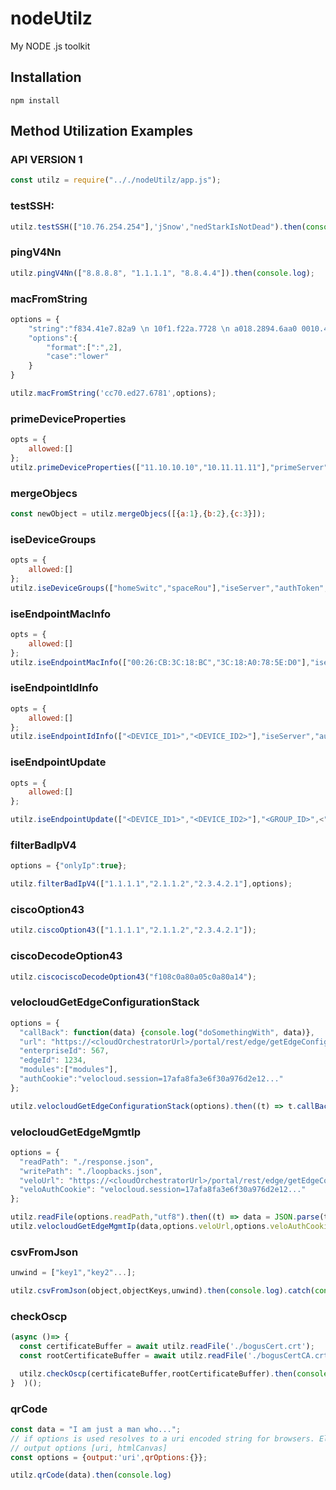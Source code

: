 # nodeUtilz
My NODE .js toolkit

## Installation

    npm install

## Method Utilization Examples

### API VERSION 1
```js
const utilz = require(".././nodeUtilz/app.js");
```

### testSSH:
```js
utilz.testSSH(["10.76.254.254"],'jSnow',"nedStarkIsNotDead").then(console.log);
```

### pingV4Nn
```js
utilz.pingV4Nn(["8.8.8.8", "1.1.1.1", "8.8.4.4"]).then(console.log);
```

### macFromString
```js
options = {
	"string":"f834.41e7.82a9 \n 10f1.f22a.7728 \n a018.2894.6aa0 0010.4918.33dc",
	"options":{
		"format":[":",2],
		"case":"lower"
	}
}

utilz.macFromString('cc70.ed27.6781',options);
```

### primeDeviceProperties
```js
opts = {
    allowed:[]
};
utilz.primeDeviceProperties(["11.10.10.10","10.11.11.11"],"primeServer","authToken",opts).then(console.log).catch(console.log);
```

### mergeObjecs
```js
const newObject = utilz.mergeObjecs([{a:1},{b:2},{c:3}]);
```

### iseDeviceGroups
```js
opts = {
    allowed:[]
};
utilz.iseDeviceGroups(["homeSwitc","spaceRou"],"iseServer","authToken",opts).then(console.log).catch(console.log);
```

### iseEndpointMacInfo
```js
opts = {
    allowed:[]
};
utilz.iseEndpointMacInfo(["00:26:CB:3C:18:BC","3C:18:A0:78:5E:D0"],"iseServer","authToken",opts).then(console.log).catch(console.log);
```

### iseEndpointIdInfo
```js
opts = {
    allowed:[]
};
utilz.iseEndpointIdInfo(["<DEVICE_ID1>","<DEVICE_ID2>"],"iseServer","authToken",opts).then(console.log).catch(console.log);
```

### iseEndpointUpdate
```js
opts = {
    allowed:[]
};

utilz.iseEndpointUpdate(["<DEVICE_ID1>","<DEVICE_ID2>"],"<GROUP_ID>",<"DESCRIPTION">,"iseServer","authToken",opts).then(console.log).catch(console.log);
```

### filterBadIpV4
```js
options = {"onlyIp":true};

utilz.filterBadIpV4(["1.1.1.1","2.1.1.2","2.3.4.2.1"],options);
```

### ciscoOption43
```js
utilz.ciscoOption43(["1.1.1.1","2.1.1.2","2.3.4.2.1"]);
```

### ciscoDecodeOption43
```js
utilz.ciscociscoDecodeOption43("f108c0a80a05c0a80a14");
```

### velocloudGetEdgeConfigurationStack
```js
options = {
  "callBack": function(data) {console.log("doSomethingWith", data)},
  "url": "https://<cloudOrchestratorUrl>/portal/rest/edge/getEdgeConfigurationStack",
  "enterpriseId": 567,
  "edgeId": 1234,
  "modules":["modules"],
  "authCookie":"velocloud.session=17afa8fa3e6f30a976d2e12..."
};

utilz.velocloudGetEdgeConfigurationStack(options).then((t) => t.callBack(Object.keys(t.response))).catch(console.log);
```

### velocloudGetEdgeMgmtIp
```js
options = {
  "readPath": "./response.json",
  "writePath": "./loopbacks.json",
  "veloUrl": "https://<cloudOrchestratorUrl>/portal/rest/edge/getEdgeConfigurationStack",
  "veloAuthCookie": "velocloud.session=17afa8fa3e6f30a976d2e12..."
};

utilz.readFile(options.readPath,"utf8").then((t) => data = JSON.parse(t));
utilz.velocloudGetEdgeMgmtIp(data,options.veloUrl,options.veloAuthCookie).then((t) => utilz.writeFile("./loopbacks.json",JSON.stringify(t,null,"\t"),"utf8").catch(console.log));
```

### csvFromJson
```js
unwind = ["key1","key2"...];

utilz.csvFromJson(object,objectKeys,unwind).then(console.log).catch(console.log)
```

### checkOscp
```js
(async ()=> {
  const certificateBuffer = await utilz.readFile('./bogusCert.crt'); 
  const rootCertificateBuffer = await utilz.readFile('./bogusCertCA.crt');

  utilz.checkOscp(certificateBuffer,rootCertificateBuffer).then(console.log).catch(console.log)
}  )();
```

### qrCode
```js
const data = "I am just a man who...";
// if options is used resolves to a uri encoded string for browsers. Else attempts to print image to console.
// output options [uri, htmlCanvas]
const options = {output:'uri',qrOptions:{}}; 

utilz.qrCode(data).then(console.log)
```
